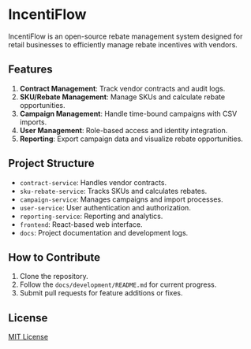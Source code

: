 # IncentiFlow

IncentiFlow is an open-source rebate management system designed for retail businesses to efficiently manage rebate incentives with vendors.

## Features
1. **Contract Management**: Track vendor contracts and audit logs.
2. **SKU/Rebate Management**: Manage SKUs and calculate rebate opportunities.
3. **Campaign Management**: Handle time-bound campaigns with CSV imports.
4. **User Management**: Role-based access and identity integration.
5. **Reporting**: Export campaign data and visualize rebate opportunities.

## Project Structure
- `contract-service`: Handles vendor contracts.
- `sku-rebate-service`: Tracks SKUs and calculates rebates.
- `campaign-service`: Manages campaigns and import processes.
- `user-service`: User authentication and authorization.
- `reporting-service`: Reporting and analytics.
- `frontend`: React-based web interface.
- `docs`: Project documentation and development logs.

## How to Contribute
1. Clone the repository.
2. Follow the `docs/development/README.md` for current progress.
3. Submit pull requests for feature additions or fixes.

## License
[MIT License](LICENSE)

